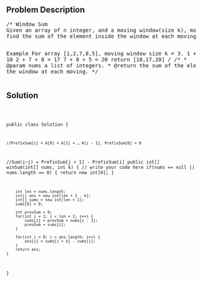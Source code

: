 <!--
<style>
  body { font-family: Arial, sans-serif; }
  .container { max-width: 100%; margin: auto; padding: 20px; }
  .comment-block { background-color: #f9f9f9; padding: 10px; border-left: 5px solid #ccc; }
  .code-block { background-color: #f4f4f4; padding: 10px; border: 1px solid #ddd; }
</style>
-->

<div class='container'>
<h2>Problem Description</h2>
<div class='comment-block'>
<pre>
/* Window Sum
Given an array of n integer, and a moving window(size k), move the window at each iteration from the start of the array, 
find the sum of the element inside the window at each moving.

Example
For array [1,2,7,8,5], moving window size k = 3. 
1 + 2 + 7 = 10
2 + 7 + 8 = 17
7 + 8 + 5 = 20
return [10,17,20]
*/
    /**
     * @param nums a list of integers.
     * @return the sum of the element inside the window at each moving.
     */
</pre>
</div>

<h2>Solution</h2>
<div class='code-block'>
<pre><code class='language-java'>

public class Solution {


    //PrefixSum[i] = A[0] + A[1] + … A[i - 1], PrefixSum[0] = 0
   //Sum(i~j) = PrefixSum[j + 1] - PrefixSum[i]
    public int[] winSum(int[] nums, int k) {
        // write your code here
        if(nums == null || nums.length == 0) {
            return new int[0];
        }
        
        int len = nums.length;
        int[] ans = new int[len + 1 - k];
        int[] sums = new int[len + 1];
        sums[0] = 0;
        
        int prevSum = 0;
        for(int i = 1; i < len + 1; i++) {
            sums[i] = prevSum + nums[i - 1];
            prevSum = sums[i];
        }
    
        for(int i = 0; i < ans.length; i++) {
            ans[i] = sums[i + k] - sums[i];
        }
        return ans;
    }
}
</code></pre>
</div>
</div>
